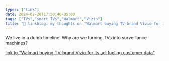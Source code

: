 ```yaml
---
types: ["link"]
date: 2024-02-20T17:50:40-05:00
tags: ["TVs","smart TVs","Walmart","Vizio"]
title: "🔗 linkblog: my thoughts on 'Walmart buying TV-brand Vizio for its ad-fueling customer data'"
---
```

We live in a dumb timeline. Why are we turning TVs into surveillance machines?

[link to "Walmart buying TV-brand Vizio for its ad-fueling customer data"](https://arstechnica.com/?p=2004655)

